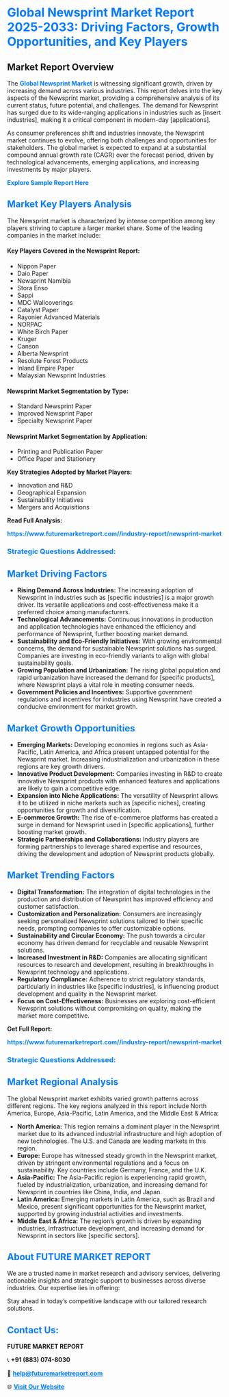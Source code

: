 <h1 style="color: #007BFF;">Global Newsprint Market Report 2025-2033: Driving Factors, Growth Opportunities, and Key Players</h1>

<section id="overview">
<h2>Market Report Overview</h2>
<p>The <a href="https://www.futuremarketreport.com//industry-report/newsprint-market" style="color: #007BFF; text-decoration: none;"><strong>Global Newsprint Market</strong></a> is witnessing significant growth, driven by increasing demand across various industries. This report delves into the key aspects of the Newsprint market, providing a comprehensive analysis of its current status, future potential, and challenges. The demand for Newsprint has surged due to its wide-ranging applications in industries such as [insert industries], making it a critical component in modern-day [applications].</p>
<p>As consumer preferences shift and industries innovate, the Newsprint market continues to evolve, offering both challenges and opportunities for stakeholders. The global market is expected to expand at a substantial compound annual growth rate (CAGR) over the forecast period, driven by technological advancements, emerging applications, and increasing investments by major players.</p>
</section>

<section id="overview">
<p><a href="https://www.futuremarketreport.com//request-sample/reportId=92247" style="color: #007BFF; text-decoration: none;"><strong>Explore Sample Report Here</strong></a></p>
</section>

<section id="key-players">
<h2 style="color: #007BFF;">Market Key Players Analysis</h2>
<p>The Newsprint market is characterized by intense competition among key players striving to capture a larger market share. Some of the leading companies in the market include:</p>
<h4>Key Players Covered in the Newsprint Report:</h4>
<ul><li>Nippon Paper</li><li>Daio Paper</li><li>Newsprint Namibia</li><li>Stora Enso</li><li>Sappi</li><li>MDC Wallcoverings</li><li>Catalyst Paper</li><li>Rayonier Advanced Materials</li><li>NORPAC</li><li>White Birch Paper</li><li>Kruger</li><li>Canson</li><li>Alberta Newsprint</li><li>Resolute Forest Products</li><li>Inland Empire Paper</li><li>Malaysian Newsprint Industries</li></ul>
<h4>Newsprint Market Segmentation by Type:</h4>
<ul><li>Standard Newsprint Paper</li><li>Improved Newsprint Paper</li><li>Specialty Newsprint Paper</li></ul>

<h4>Newsprint Market Segmentation by Application:</h4>
<ul><li>Printing and Publication Paper</li><li>Office Paper and Stationery</li></ul>
<p><strong>Key Strategies Adopted by Market Players:</strong></p>
<ul>
<li>Innovation and R&D</li>
<li>Geographical Expansion</li>
<li>Sustainability Initiatives</li>
<li>Mergers and Acquisitions</li>
</ul>
</section>

<section>
<p><strong>Read Full Analysis: </strong></p><a href="https://www.futuremarketreport.com//industry-report/newsprint-market" style="color: #007BFF; text-decoration: none;"><strong>https://www.futuremarketreport.com//industry-report/newsprint-market</strong></a>
<h3 style="color: #007BFF;">Strategic Questions Addressed:</h3>
</section>

<section id="driving-factors">
<h2 style="color: #007BFF;">Market Driving Factors</h2>
<ul>
<li><strong>Rising Demand Across Industries:</strong> The increasing adoption of Newsprint in industries such as [specific industries] is a major growth driver. Its versatile applications and cost-effectiveness make it a preferred choice among manufacturers.</li>
<li><strong>Technological Advancements:</strong> Continuous innovations in production and application technologies have enhanced the efficiency and performance of Newsprint, further boosting market demand.</li>
<li><strong>Sustainability and Eco-Friendly Initiatives:</strong> With growing environmental concerns, the demand for sustainable Newsprint solutions has surged. Companies are investing in eco-friendly variants to align with global sustainability goals.</li>
<li><strong>Growing Population and Urbanization:</strong> The rising global population and rapid urbanization have increased the demand for [specific products], where Newsprint plays a vital role in meeting consumer needs.</li>
<li><strong>Government Policies and Incentives:</strong> Supportive government regulations and incentives for industries using Newsprint have created a conducive environment for market growth.</li>
</ul>
</section>

<section id="growth-opportunities">
<h2 style="color: #007BFF;">Market Growth Opportunities</h2>
<ul>
<li><strong>Emerging Markets:</strong> Developing economies in regions such as Asia-Pacific, Latin America, and Africa present untapped potential for the Newsprint market. Increasing industrialization and urbanization in these regions are key growth drivers.</li>
<li><strong>Innovative Product Development:</strong> Companies investing in R&D to create innovative Newsprint products with enhanced features and applications are likely to gain a competitive edge.</li>
<li><strong>Expansion into Niche Applications:</strong> The versatility of Newsprint allows it to be utilized in niche markets such as [specific niches], creating opportunities for growth and diversification.</li>
<li><strong>E-commerce Growth:</strong> The rise of e-commerce platforms has created a surge in demand for Newsprint used in [specific applications], further boosting market growth.</li>
<li><strong>Strategic Partnerships and Collaborations:</strong> Industry players are forming partnerships to leverage shared expertise and resources, driving the development and adoption of Newsprint products globally.</li>
</ul>
</section>

<section id="trending-factors">
<h2 style="color: #007BFF;">Market Trending Factors</h2>
<ul>
<li><strong>Digital Transformation:</strong> The integration of digital technologies in the production and distribution of Newsprint has improved efficiency and customer satisfaction.</li>
<li><strong>Customization and Personalization:</strong> Consumers are increasingly seeking personalized Newsprint solutions tailored to their specific needs, prompting companies to offer customizable options.</li>
<li><strong>Sustainability and Circular Economy:</strong> The push towards a circular economy has driven demand for recyclable and reusable Newsprint solutions.</li>
<li><strong>Increased Investment in R&D:</strong> Companies are allocating significant resources to research and development, resulting in breakthroughs in Newsprint technology and applications.</li>
<li><strong>Regulatory Compliance:</strong> Adherence to strict regulatory standards, particularly in industries like [specific industries], is influencing product development and quality in the Newsprint market.</li>
<li><strong>Focus on Cost-Effectiveness:</strong> Businesses are exploring cost-efficient Newsprint solutions without compromising on quality, making the market more competitive.</li>
</ul>
</section>

<section>
<p><strong>Get Full Report: </strong></p><a href="https://www.futuremarketreport.com//industry-report/newsprint-market" style="color: #007BFF; text-decoration: none;"><strong>https://www.futuremarketreport.com//industry-report/newsprint-market</strong></a>
<h3 style="color: #007BFF;">Strategic Questions Addressed:</h3>
</section>


<section id="regional-analysis">
<h2 style="color: #007BFF;">Market Regional Analysis</h2>
<p>The global Newsprint market exhibits varied growth patterns across different regions. The key regions analyzed in this report include North America, Europe, Asia-Pacific, Latin America, and the Middle East & Africa:</p>
<ul>
<li><strong>North America:</strong> This region remains a dominant player in the Newsprint market due to its advanced industrial infrastructure and high adoption of new technologies. The U.S. and Canada are leading markets in this region.</li>
<li><strong>Europe:</strong> Europe has witnessed steady growth in the Newsprint market, driven by stringent environmental regulations and a focus on sustainability. Key countries include Germany, France, and the U.K.</li>
<li><strong>Asia-Pacific:</strong> The Asia-Pacific region is experiencing rapid growth, fueled by industrialization, urbanization, and increasing demand for Newsprint in countries like China, India, and Japan.</li>
<li><strong>Latin America:</strong> Emerging markets in Latin America, such as Brazil and Mexico, present significant opportunities for the Newsprint market, supported by growing industrial activities and investments.</li>
<li><strong>Middle East & Africa:</strong> The region’s growth is driven by expanding industries, infrastructure development, and increasing demand for Newsprint in sectors like [specific sectors].</li>
</ul>
</section>

<footer>
<h2 style="color: #007BFF;">About FUTURE MARKET REPORT</h2>
<p>We are a trusted name in market research and advisory services, delivering actionable insights and strategic support to businesses across diverse industries. Our expertise lies in offering:</p>

<p>Stay ahead in today’s competitive landscape with our tailored research solutions.</p>

<h2 style="color: #007BFF;">Contact Us:</h2>
<p><strong>FUTURE MARKET REPORT</strong></p>
<p>📞 <strong>+91 (883) 074-8030</strong></p>
<p>📧 <strong><a href="mailto:help@futuremarketreport.com" style="color: #007BFF;">help@futuremarketreport.com</a></strong></p>
<p>🌐 <strong><a href="https://www.futuremarketreport.com/" style="color: #007BFF;">Visit Our Website</a></strong></p>
</footer>
